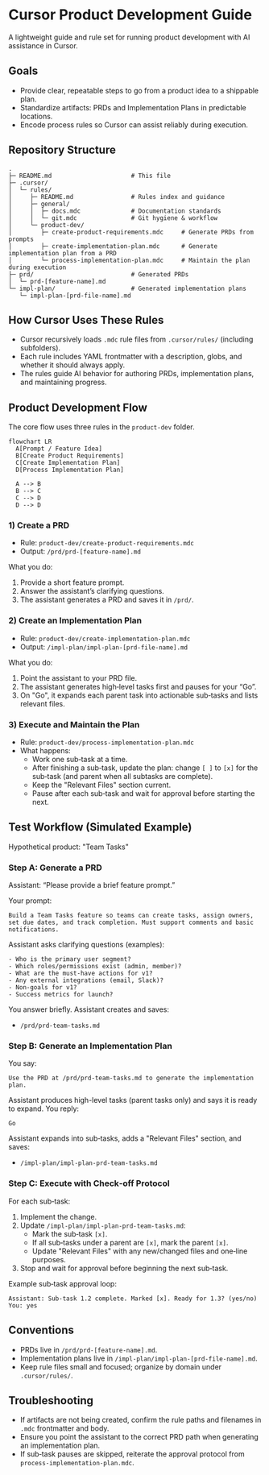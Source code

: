 # Cursor Product Development Guide

A lightweight guide and rule set for running product development with AI assistance in Cursor.

## Goals
- Provide clear, repeatable steps to go from a product idea to a shippable plan.
- Standardize artifacts: PRDs and Implementation Plans in predictable locations.
- Encode process rules so Cursor can assist reliably during execution.

## Repository Structure

```
.
├─ README.md                      # This file
├─ .cursor/
│  └─ rules/
│     ├─ README.md                # Rules index and guidance
│     ├─ general/
│     │  ├─ docs.mdc              # Documentation standards
│     │  └─ git.mdc               # Git hygiene & workflow
│     └─ product-dev/
│        ├─ create-product-requirements.mdc     # Generate PRDs from prompts
│        ├─ create-implementation-plan.mdc      # Generate implementation plan from a PRD
│        └─ process-implementation-plan.mdc     # Maintain the plan during execution
├─ prd/                           # Generated PRDs
│  └─ prd-[feature-name].md
└─ impl-plan/                     # Generated implementation plans
   └─ impl-plan-[prd-file-name].md
```

## How Cursor Uses These Rules
- Cursor recursively loads `.mdc` rule files from `.cursor/rules/` (including subfolders).
- Each rule includes YAML frontmatter with a description, globs, and whether it should always apply.
- The rules guide AI behavior for authoring PRDs, implementation plans, and maintaining progress.

## Product Development Flow
The core flow uses three rules in the `product-dev` folder.

```mermaid
flowchart LR
  A[Prompt / Feature Idea]
  B[Create Product Requirements]
  C[Create Implementation Plan]
  D[Process Implementation Plan]

  A --> B
  B --> C
  C --> D
  D --> D
```

### 1) Create a PRD
- Rule: `product-dev/create-product-requirements.mdc`
- Output: `/prd/prd-[feature-name].md`

What you do:
1. Provide a short feature prompt.
2. Answer the assistant’s clarifying questions.
3. The assistant generates a PRD and saves it in `/prd/`.

### 2) Create an Implementation Plan
- Rule: `product-dev/create-implementation-plan.mdc`
- Output: `/impl-plan/impl-plan-[prd-file-name].md`

What you do:
1. Point the assistant to your PRD file.
2. The assistant generates high‑level tasks first and pauses for your “Go”.
3. On "Go", it expands each parent task into actionable sub‑tasks and lists relevant files.

### 3) Execute and Maintain the Plan
- Rule: `product-dev/process-implementation-plan.mdc`
- What happens:
  - Work one sub‑task at a time.
  - After finishing a sub‑task, update the plan: change `[ ]` to `[x]` for the sub‑task (and parent when all subtasks are complete).
  - Keep the "Relevant Files" section current.
  - Pause after each sub‑task and wait for approval before starting the next.

## Test Workflow (Simulated Example)
Hypothetical product: "Team Tasks"

### Step A: Generate a PRD
Assistant: “Please provide a brief feature prompt.”

Your prompt:
```text
Build a Team Tasks feature so teams can create tasks, assign owners, set due dates, and track completion. Must support comments and basic notifications.
```

Assistant asks clarifying questions (examples):
```text
- Who is the primary user segment?
- Which roles/permissions exist (admin, member)?
- What are the must-have actions for v1?
- Any external integrations (email, Slack)?
- Non-goals for v1?
- Success metrics for launch?
```

You answer briefly. Assistant creates and saves:
- `/prd/prd-team-tasks.md`

### Step B: Generate an Implementation Plan
You say:
```text
Use the PRD at /prd/prd-team-tasks.md to generate the implementation plan.
```
Assistant produces high-level tasks (parent tasks only) and says it is ready to expand. You reply:
```text
Go
```
Assistant expands into sub‑tasks, adds a "Relevant Files" section, and saves:
- `/impl-plan/impl-plan-prd-team-tasks.md`

### Step C: Execute with Check‑off Protocol
For each sub‑task:
1. Implement the change.
2. Update `/impl-plan/impl-plan-prd-team-tasks.md`:
   - Mark the sub‑task `[x]`.
   - If all sub‑tasks under a parent are `[x]`, mark the parent `[x]`.
   - Update "Relevant Files" with any new/changed files and one‑line purposes.
3. Stop and wait for approval before beginning the next sub‑task.

Example sub‑task approval loop:
```text
Assistant: Sub-task 1.2 complete. Marked [x]. Ready for 1.3? (yes/no)
You: yes
```

## Conventions
- PRDs live in `/prd/prd-[feature-name].md`.
- Implementation plans live in `/impl-plan/impl-plan-[prd-file-name].md`.
- Keep rule files small and focused; organize by domain under `.cursor/rules/`.

## Troubleshooting
- If artifacts are not being created, confirm the rule paths and filenames in `.mdc` frontmatter and body.
- Ensure you point the assistant to the correct PRD path when generating an implementation plan.
- If sub‑task pauses are skipped, reiterate the approval protocol from `process-implementation-plan.mdc`.
